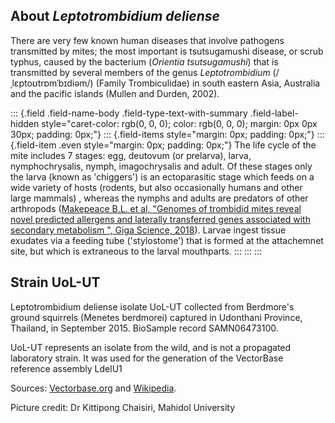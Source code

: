 About *Leptotrombidium deliense*
--------------------------------

There are very few known human diseases that involve pathogens
transmitted by mites; the most important is tsutsugamushi disease, or
scrub typhus, caused by the bacterium (*Orientia tsutsugamushi*) that is
transmitted by several members of the genus *Leptotrombidium*
(/ˌlɛptoʊtrɒmˈbɪdiəm/) (Family Trombiculidae) in south eastern Asia,
Australia and the pacific islands (Mullen and Durden, 2002).

::: {.field .field-name-body .field-type-text-with-summary .field-label-hidden style="caret-color: rgb(0, 0, 0); color: rgb(0, 0, 0); margin: 0px 0px 30px; padding: 0px;"}
::: {.field-items style="margin: 0px; padding: 0px;"}
::: {.field-item .even style="margin: 0px; padding: 0px;"}
The life cycle of the mite includes 7 stages: egg, deutovum (or
prelarva), larva, nymphochrysalis, nymph, imagochrysalis and adult. Of
these stages only the larva (known as \'chiggers\') is an ectoparasitic
stage which feeds on a wide variety of hosts (rodents, but also
occasionally humans and other large mammals) , whereas the nymphs and
adults are predators of other arthropods ([Makepeace B.L. et al,
\"Genomes of trombidid mites reveal novel predicted allergens and
laterally transferred genes associated with secondary metabolism \",
Giga Science,
2018](https://academic.oup.com/gigascience/article/7/12/giy127/5160133)).
Larvae ingest tissue exudates via a feeding tube (\'stylostome\') that
is formed at the attachemnet site, but which is extraneous to the larval
mouthparts.
:::
:::
:::

Strain UoL-UT
-------------

Leptotrombidium deliense isolate UoL-UT collected from Berdmore\'s
ground squirrels (Menetes berdmorei) captured in Udonthani Province,
Thailand, in September 2015. BioSample record SAMN06473100.

UoL-UT represents an isolate from the wild, and is not a propagated
laboratory strain. It was used for the generation of the VectorBase
reference assembly LdelU1

Sources:
[Vectorbase.org](https://www.vectorbase.org/organisms/leptotrombidium-deliense)
and [Wikipedia](https://en.wikipedia.org/wiki/Leptotrombidium).

Picture credit: Dr Kittipong Chaisiri, Mahidol University
